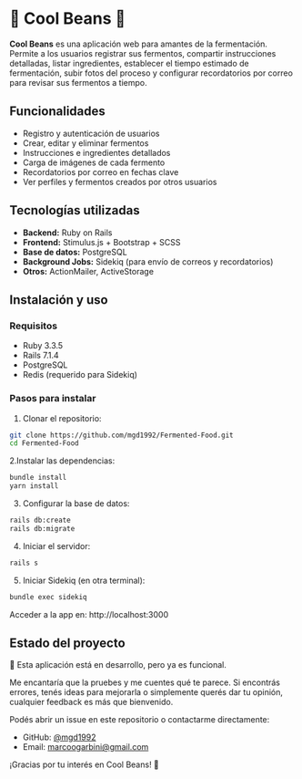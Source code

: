# 🌿 Cool Beans 🌱

**Cool Beans** es una aplicación web para amantes de la fermentación. Permite a los usuarios registrar sus fermentos, compartir instrucciones detalladas, listar ingredientes, establecer el tiempo estimado de fermentación, subir fotos del proceso y configurar recordatorios por correo para revisar sus fermentos a tiempo.

## Funcionalidades

- Registro y autenticación de usuarios
- Crear, editar y eliminar fermentos
- Instrucciones e ingredientes detallados
- Carga de imágenes de cada fermento
- Recordatorios por correo en fechas clave
- Ver perfiles y fermentos creados por otros usuarios

## Tecnologías utilizadas

- **Backend:** Ruby on Rails
- **Frontend:** Stimulus.js + Bootstrap + SCSS
- **Base de datos:** PostgreSQL
- **Background Jobs:** Sidekiq (para envío de correos y recordatorios)
- **Otros:** ActionMailer, ActiveStorage

## Instalación y uso

### Requisitos

- Ruby 3.3.5
- Rails 7.1.4
- PostgreSQL
- Redis (requerido para Sidekiq)

### Pasos para instalar

1. Clonar el repositorio:

```bash
git clone https://github.com/mgd1992/Fermented-Food.git
cd Fermented-Food
```

2.Instalar las dependencias:

```bash
bundle install
yarn install
```

3. Configurar la base de datos:

```bash
rails db:create
rails db:migrate
```

4. Iniciar el servidor:

```bash
rails s
```

5. Iniciar Sidekiq (en otra terminal):

```bash
bundle exec sidekiq
```

Acceder a la app en:
http://localhost:3000



## Estado del proyecto

🚧 Esta aplicación está en desarrollo, pero ya es funcional.

Me encantaría que la pruebes y me cuentes qué te parece.
Si encontrás errores, tenés ideas para mejorarla o simplemente querés dar tu opinión, cualquier feedback es más que bienvenido.

Podés abrir un issue en este repositorio o contactarme directamente:

- GitHub: [@mgd1992](https://github.com/mgd1992/Fermented-Food)
- Email: marcoogarbini@gmail.com

¡Gracias por tu interés en Cool Beans! 🫘

